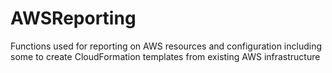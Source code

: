 # AWSReporting
Functions used for reporting on AWS resources and configuration including some to create CloudFormation templates from existing AWS infrastructure
